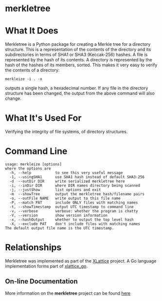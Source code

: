merkletree
==========

# What It Does

Merkletree is a Python package for creating a Merkle tree for a 
directory structure.  This is a representation of the contents 
of the directory and its subdirectories in terms of SHA1 or SHA3
(Keccak-256) hashes.  A file is represented by the hash of its 
contents.  A directory is represented by the hash of the hashes
of its members, sorted.  This makes it very easy to verify the
contents of a directory:

    merkleize -i . -x 

outputs a single hash, a hexadecimal number.  If any file in the
directory structure has been changed, the output from the above 
command will also change.

# What It's Used For

Verifying the integrity of file systems, of directory structures.


# Command Line

	usage: merkleize [options]
	where the options are
	  -h, --help           to see this very useful message
	  -1, --usingSHA1      use SHA1 hash instead of default SHA3-256
	  -d  --outDir DIR     write serialized merkletree here
	  -i, --inDir DIR      where DIR names directory being scanned
	  -j, --justShow       list options and exit
	  -m  --showTree       output the merkletree hash/filename pairs
	  -o, --outFile NAME   write output to this file name
	  -P, --match PAT      include ONLY files with matching names
	  -t, --showTimestamp  output UTC timestamp to command line
	  -v, --verbose        verbose: whether the program is chatty
	  -V, --version        show version information
	  -x, --hashOutput     whether to output the top level hash
	  -X, --exclude PAT    don't include files with matching names
	The default output file name is the UTC timestamp.


# Relationships

Merkletree was implemented as part of the [XLattice](http://www.xlattice.org) 
project.  A Go language implementation forms part of 
[xlattice_go](https://gibhub.com/jddixon/xlattice_go).

## On-line Documentation

More information on the **merkletree** project can be found [here](https://jddixon.github.io/merkletree)
